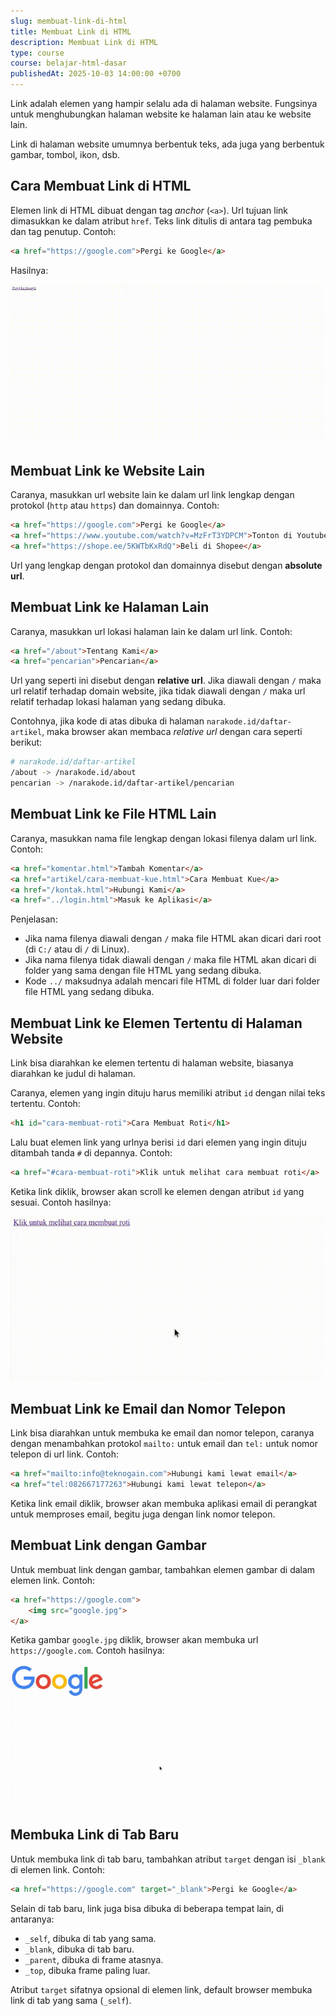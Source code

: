 ```yaml
---
slug: membuat-link-di-html
title: Membuat Link di HTML
description: Membuat Link di HTML
type: course
course: belajar-html-dasar
publishedAt: 2025-10-03 14:00:00 +0700
---
```


Link adalah elemen yang hampir selalu ada di halaman website. Fungsinya untuk menghubungkan halaman website ke halaman lain atau ke website lain.

Link di halaman website umumnya berbentuk teks, ada juga yang berbentuk gambar, tombol, ikon, dsb.

## Cara Membuat Link di HTML

Elemen link di HTML dibuat dengan tag _anchor_ (`<a>`). Url tujuan link dimasukkan ke dalam atribut `href`. Teks link ditulis di antara tag pembuka dan tag penutup. Contoh:

```html
<a href="https://google.com">Pergi ke Google</a>
```

Hasilnya:

![Elemen Link HTML](./images/7-membuat-link-di-html/elemen-link.gif)

## Membuat Link ke Website Lain

Caranya, masukkan url website lain ke dalam url link lengkap dengan protokol (`http` atau `https`) dan domainnya. Contoh:

```html
<a href="https://google.com">Pergi ke Google</a>
<a href="https://www.youtube.com/watch?v=MzFrT3YDPCM">Tonton di Youtube</a>
<a href="https://shope.ee/5KWTbKxRdQ">Beli di Shopee</a>
```

Url yang lengkap dengan protokol dan domainnya disebut dengan __absolute url__.

## Membuat Link ke Halaman Lain

Caranya, masukkan url lokasi halaman lain ke dalam url link. Contoh:

```html
<a href="/about">Tentang Kami</a>
<a href="pencarian">Pencarian</a>
```

Url yang seperti ini disebut dengan __relative url__. Jika diawali dengan `/` maka url relatif terhadap domain website, jika tidak diawali dengan `/` maka url relatif terhadap lokasi halaman yang sedang dibuka.

Contohnya, jika kode di atas dibuka di halaman `narakode.id/daftar-artikel`, maka browser akan membaca _relative url_ dengan cara seperti berikut:

```bash
# narakode.id/daftar-artikel
/about -> /narakode.id/about
pencarian -> /narakode.id/daftar-artikel/pencarian
```

## Membuat Link ke File HTML Lain

Caranya, masukkan nama file lengkap dengan lokasi filenya dalam url link. Contoh:


```html
<a href="komentar.html">Tambah Komentar</a>
<a href="artikel/cara-membuat-kue.html">Cara Membuat Kue</a>
<a href="/kontak.html">Hubungi Kami</a>
<a href="../login.html">Masuk ke Aplikasi</a>
```

Penjelasan:

- Jika nama filenya diawali dengan `/` maka file HTML akan dicari dari root (di `C:/` atau di `/` di Linux).
- Jika nama filenya tidak diawali dengan `/` maka file HTML akan dicari di folder yang sama dengan file HTML yang sedang dibuka.
- Kode `../` maksudnya adalah mencari file HTML di folder luar dari folder file HTML yang sedang dibuka.

## Membuat Link ke Elemen Tertentu di Halaman Website

Link bisa diarahkan ke elemen tertentu di halaman website, biasanya diarahkan ke judul di halaman.

Caranya, elemen yang ingin dituju harus memiliki atribut `id` dengan nilai teks tertentu. Contoh:

```html
<h1 id="cara-membuat-roti">Cara Membuat Roti</h1>
```

Lalu buat elemen link yang urlnya berisi `id` dari elemen yang ingin dituju ditambah tanda `#` di depannya. Contoh:

```html
<a href="#cara-membuat-roti">Klik untuk melihat cara membuat roti</a>
```

Ketika link diklik, browser akan scroll ke elemen dengan atribut `id` yang sesuai. Contoh hasilnya:

![Link ke Elemen Lain](./images/7-membuat-link-di-html/link-ke-elemen-lain.gif)

## Membuat Link ke Email dan Nomor Telepon

Link bisa diarahkan untuk membuka ke email dan nomor telepon, caranya dengan menambahkan protokol `mailto:` untuk email dan `tel:` untuk nomor telepon di url link. Contoh:

```html
<a href="mailto:info@teknogain.com">Hubungi kami lewat email</a>
<a href="tel:082667177263">Hubungi kami lewat telepon</a>
```

Ketika link email diklik, browser akan membuka aplikasi email di perangkat untuk memproses email, begitu juga dengan link nomor telepon.

## Membuat Link dengan Gambar

Untuk membuat link dengan gambar, tambahkan elemen gambar di dalam elemen link. Contoh:

```html
<a href="https://google.com">
    <img src="google.jpg">
</a>
```

Ketika gambar `google.jpg` diklik, browser akan membuka url `https://google.com`. Contoh hasilnya:

![Link dengan Gambar](./images/7-membuat-link-di-html/link-gambar.gif)

<!-- [Baca disini untuk belajar menampilkan elemen gambar di HTML](/courses/belajar-html-dasar/menampilkan-gambar-di-html). -->

## Membuka Link di Tab Baru

Untuk membuka link di tab baru, tambahkan atribut `target` dengan isi `_blank` di elemen link. Contoh:

```html
<a href="https://google.com" target="_blank">Pergi ke Google</a>
```

Selain di tab baru, link juga bisa dibuka di beberapa tempat lain, di antaranya:

- `_self`, dibuka di tab yang sama.
- `_blank`, dibuka di tab baru.
- `_parent`, dibuka di frame atasnya.
- `_top`, dibuka frame paling luar.

Atribut `target` sifatnya opsional di elemen link, default browser membuka link di tab yang sama (`_self`).